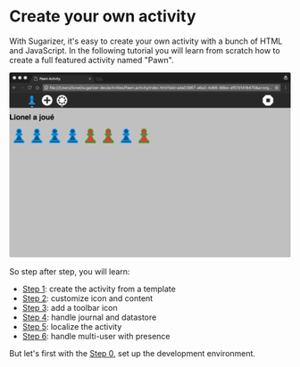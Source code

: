 
# Create your own activity

With Sugarizer, it's easy to create your own activity with a bunch of HTML and JavaScript. 
In the following tutorial you will learn from scratch how to create a full featured activity named "Pawn".

![](images/tutorial_teaser.png) 

So step after step, you will learn:

* [Step 1](tutorial_step1.md): create the activity from a template
* [Step 2](tutorial_step2.md): customize icon and content
* [Step 3](tutorial_step3.md): add a toolbar icon
* [Step 4](tutorial_step4.md): handle journal and datastore
* [Step 5](tutorial_step5.md): localize the activity
* [Step 6](tutorial_step6.md): handle multi-user with presence

But let's first with the [Step 0](tutorial_step0.md), set up the development environment.
